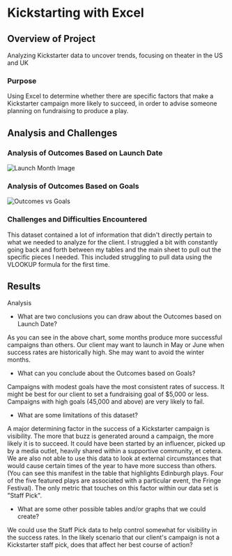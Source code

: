 # Kickstarting with Excel

## Overview of Project

Analyzing Kickstarter data to uncover trends, focusing on theater in the US and UK

### Purpose

Using Excel to determine whether there are specific factors that make a Kickstarter campaign more likely to succeed, in order to advise someone planning on fundraising to produce a play.

## Analysis and Challenges

### Analysis of Outcomes Based on Launch Date

![Launch Month Image]("https://github.com/ChristineGendron/Kickstarter-Analysis/blob/main/Theater_Outcomes_vs_Launch.png")

### Analysis of Outcomes Based on Goals

![Outcomes vs Goals]("https://github.com/ChristineGendron/Kickstarter-Analysis/blob/main/Outcomes_vs_Goals.png")

### Challenges and Difficulties Encountered

This dataset contained a lot of information that didn't directly pertain to what we needed to analyze for the client. I struggled a bit with constantly going back and forth between my tables and the main sheet to pull out the specific pieces I needed. This included struggling to pull data using the VLOOKUP formula for the first time.

## Results

Analysis

- What are two conclusions you can draw about the Outcomes based on Launch Date?

As you can see in the above chart, some months produce more successful campaigns than others. Our client may want to launch in May or June when success rates are historically high. She may want to avoid the winter months.

- What can you conclude about the Outcomes based on Goals?

Campaigns with modest goals have the most consistent rates of success. It might be best for our client to set a fundraising goal of $5,000 or less. Campaigns with high goals (45,000 and above) are very likely to fail.

- What are some limitations of this dataset?

A major determining factor in the success of a Kickstarter campaign is visibility. The more that buzz is generated around a campaign, the more likely it is to succeed. It could have been started by an influencer, picked up by a media outlet, heavily shared within a supportive community, et cetera. We are also not able to use this data to look at external circumstances that would cause certain times of the year to have more success than others. (You can see this manifest in the table that highlights Edinburgh plays. Four of the five featured plays are associated with a particular event, the Fringe Festival). The only metric that touches on this factor within our data set is "Staff Pick".

- What are some other possible tables and/or graphs that we could create?

We could use the Staff Pick data to help control somewhat for visibility in the success rates. In the likely scenario that our client's campaign is not a Kickstarter staff pick, does that affect her best course of action?
